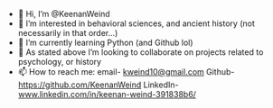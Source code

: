 - 👋 Hi, I’m @KeenanWeind
- 👀 I’m interested in behavioral sciences, and ancient history (not necessarily in that order...)
- 🌱 I’m currently learning Python (and Github lol)
- 💞️ As stated above I’m looking to collaborate on projects related to psychology, or history
- 📫 How to reach me: email- kweind10@gmail.com 
                      Github- https://github.com/KeenanWeind
                      LinkedIn- www.linkedin.com/in/keenan-weind-391838b6/

<!---
KeenanWeind/KeenanWeind is a ✨ special ✨ repository because its `README.md` (this file) appears on your GitHub profile.
You can click the Preview link to take a look at your changes.
--->
